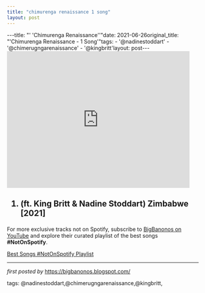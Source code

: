 ```yaml
---
title: "chimurenga renaissance 1 song"
layout: post
---
```

---title: "' 'Chimurenga Renaissance''"date: 2021-06-26original_title: "'Chimurenga Renaissance - 1 Song'"tags:  - '@nadinestoddart'  - '@chimerugngarenaissance'  - '@kingbritt'layout: post---<iframe frameborder="0" height="360" src="https://youtube.com/embed/Q5cIvAMUJ2Q" width="480"></iframe><h2><ol><li>(ft. King Britt & Nadine Stoddart) Zimbabwe [2021]</li></ol></h2><!--Subscribe and Playlist Links--><div>    <p>For more exclusive tracks not on Spotify, subscribe to <a href="https://www.youtube.com/@BigBanonos" target="_blank">BigBanonos on YouTube</a> and explore their curated playlist of the best songs <strong>#NotOnSpotify</strong>.</p>    <p><a href="https://www.youtube.com/playlist?list=PLtuNtuTatqI0kFahUCbtbfenC_ET5O_tr" target="_blank">Best Songs #NotOnSpotify Playlist<br /></a></p></div><hr /><p><em>first posted by</em> <a href="https://bigbanonos.blogspot.com/" rel="noopener" target="_new">https://bigbanonos.blogspot.com/</a></p><p>tags: @nadinestoddart,@chimerugngarenaissance,@kingbritt,</p>
